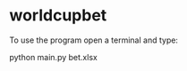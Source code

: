 # worldcupbet


To use the program open a terminal and type:

python main.py <path to files directory> bet.xlsx <name of the output file>
